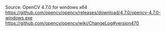 Source: OpenCV 4.7.0 for windows x64
https://github.com/opencv/opencv/releases/download/4.7.0/opencv-4.7.0-windows.exe
https://github.com/opencv/opencv/wiki/ChangeLog#version470
